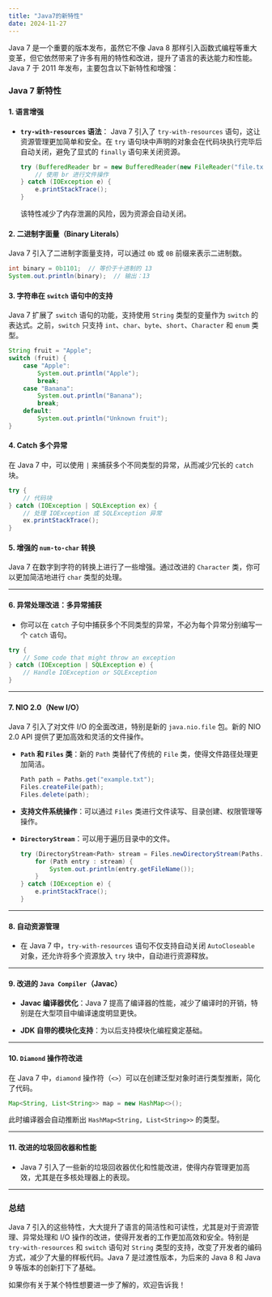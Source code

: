 ```yaml
---
title: "Java7的新特性"
date: 2024-11-27
---
```


Java 7 是一个重要的版本发布，虽然它不像 Java 8 那样引入函数式编程等重大变革，但它依然带来了许多有用的特性和改进，提升了语言的表达能力和性能。Java 7 于 2011 年发布，主要包含以下新特性和增强：

### **Java 7 新特性**

#### 1. **语言增强**

- **`try-with-resources` 语法**：
  Java 7 引入了 `try-with-resources` 语句，这让资源管理更加简单和安全。在 `try` 语句块中声明的对象会在代码块执行完毕后自动关闭，避免了显式的 `finally` 语句来关闭资源。
  
  ```java
  try (BufferedReader br = new BufferedReader(new FileReader("file.txt"))) {
      // 使用 br 进行文件操作
  } catch (IOException e) {
      e.printStackTrace();
  }
  ```
  
  该特性减少了内存泄漏的风险，因为资源会自动关闭。

#### 2. **二进制字面量（Binary Literals）**

Java 7 引入了二进制字面量支持，可以通过 `0b` 或 `0B` 前缀来表示二进制数。

```java
int binary = 0b1101;  // 等价于十进制的 13
System.out.println(binary);  // 输出：13
```

#### 3. **字符串在 `switch` 语句中的支持**

Java 7 扩展了 `switch` 语句的功能，支持使用 `String` 类型的变量作为 `switch` 的表达式。之前，`switch` 只支持 `int`、`char`、`byte`、`short`、`Character` 和 `enum` 类型。

```java
String fruit = "Apple";
switch (fruit) {
    case "Apple":
        System.out.println("Apple");
        break;
    case "Banana":
        System.out.println("Banana");
        break;
    default:
        System.out.println("Unknown fruit");
}
```

#### 4. **Catch 多个异常**

在 Java 7 中，可以使用 `|` 来捕获多个不同类型的异常，从而减少冗长的 `catch` 块。

```java
try {
    // 代码块
} catch (IOException | SQLException ex) {
    // 处理 IOException 或 SQLException 异常
    ex.printStackTrace();
}
```

#### 5. **增强的 `num-to-char` 转换**

Java 7 在数字到字符的转换上进行了一些增强。通过改进的 `Character` 类，你可以更加简洁地进行 `char` 类型的处理。

---

#### **6. 异常处理改进：多异常捕获**

- 你可以在 `catch` 子句中捕获多个不同类型的异常，不必为每个异常分别编写一个 `catch` 语句。

```java
try {
    // Some code that might throw an exception
} catch (IOException | SQLException e) {
    // Handle IOException or SQLException
}
```

---

#### 7. **NIO 2.0（New I/O）**

Java 7 引入了对文件 I/O 的全面改进，特别是新的 `java.nio.file` 包。新的 NIO 2.0 API 提供了更加高效和灵活的文件操作。

- **`Path` 和 `Files` 类**：新的 `Path` 类替代了传统的 `File` 类，使得文件路径处理更加简洁。
  
  ```java
  Path path = Paths.get("example.txt");
  Files.createFile(path);
  Files.delete(path);
  ```

- **支持文件系统操作**：可以通过 `Files` 类进行文件读写、目录创建、权限管理等操作。

- **`DirectoryStream`**：可以用于遍历目录中的文件。
  
  ```java
  try (DirectoryStream<Path> stream = Files.newDirectoryStream(Paths.get("."))) {
      for (Path entry : stream) {
          System.out.println(entry.getFileName());
      }
  } catch (IOException e) {
      e.printStackTrace();
  }
  ```

---

#### 8. **自动资源管理**

- 在 Java 7 中，`try-with-resources` 语句不仅支持自动关闭 `AutoCloseable` 对象，还允许将多个资源放入 `try` 块中，自动进行资源释放。

---

#### 9. **改进的 `Java Compiler`（Javac）**

- **Javac 编译器优化**：Java 7 提高了编译器的性能，减少了编译时的开销，特别是在大型项目中编译速度明显更快。

- **JDK 自带的模块化支持**：为以后支持模块化编程奠定基础。

---

#### 10. **`Diamond` 操作符改进**

在 Java 7 中，`diamond` 操作符（`<>`）可以在创建泛型对象时进行类型推断，简化了代码。

```java
Map<String, List<String>> map = new HashMap<>();
```

此时编译器会自动推断出 `HashMap<String, List<String>>` 的类型。

---

#### 11. **改进的垃圾回收器和性能**

- Java 7 引入了一些新的垃圾回收器优化和性能改进，使得内存管理更加高效，尤其是在多核处理器上的表现。

---

### **总结**

Java 7 引入的这些特性，大大提升了语言的简洁性和可读性，尤其是对于资源管理、异常处理和 I/O 操作的改进，使得开发者的工作更加高效和安全。特别是 `try-with-resources` 和 `switch` 语句对 `String` 类型的支持，改变了开发者的编码方式，减少了大量的样板代码。Java 7 是过渡性版本，为后来的 Java 8 和 Java 9 等版本的创新打下了基础。

如果你有关于某个特性想要进一步了解的，欢迎告诉我！
